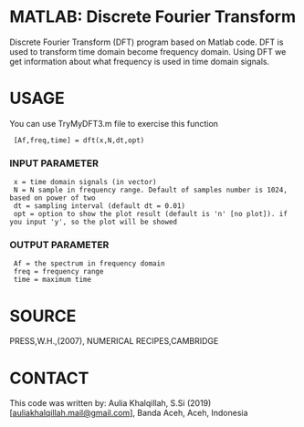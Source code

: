 # MATLAB: Discrete Fourier Transform
Discrete Fourier Transform (DFT) program based on Matlab code. DFT is used to transform time domain become frequency domain. Using DFT we get information about what frequency is used in time domain signals.

# USAGE
You can use TryMyDFT3.m file to exercise this function 
```
 [Af,freq,time] = dft(x,N,dt,opt)
```
### INPUT PARAMETER
```
 x = time domain signals (in vector)
 N = N sample in frequency range. Default of samples number is 1024, based on power of two
 dt = sampling interval (default dt = 0.01)
 opt = option to show the plot result (default is 'n' [no plot]). if you input 'y', so the plot will be showed
```
### OUTPUT PARAMETER
```
 Af = the spectrum in frequency domain
 freq = frequency range
 time = maximum time
``` 
# SOURCE
PRESS,W.H.,(2007), NUMERICAL RECIPES,CAMBRIDGE
# CONTACT
 This code was written by: Aulia Khalqillah, S.Si (2019)
 [auliakhalqillah.mail@gmail.com],
 Banda Aceh, Aceh, Indonesia

